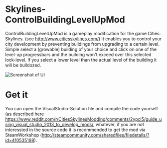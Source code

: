 # Skylines-ControlBuildingLevelUpMod
ControlBuildingLevelUpMod is a gameplay modification for the game Cities: Skylines. (see http://www.citiesskylines.com/)
It enables you to control your city development by preventing buildings from upgrading to a certain level. Simple select a (growable) building of your choice and click on one of the level-up progressbars and the building won't exceed over this selected lock-level. If you select a lower level than the actual level of the building it will be bulldozed.

![Screenshot of UI](https://raw.githubusercontent.com/DirtyDan88/Skylines-ControlBuildingLevelUpMod/master/media/mod-screenshot1.png)

# Get it
You can open the VisualStudio-Solution file and compile the code yourself (as described here https://www.reddit.com/r/CitiesSkylinesModding/comments/2ypcl5/guide_using_visual_studio_2013_to_develop_mods/, whatever, if you are not interessted in the source code it is recommended to get the mod via SteamWorkshop (http://steamcommunity.com/sharedfiles/filedetails/?id=410535198).
